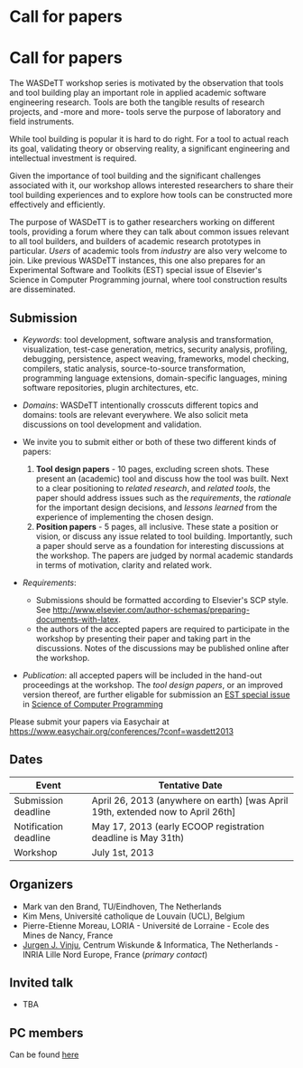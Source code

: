# Call for papers
# Call for papers


  The WASDeTT workshop series is motivated by the observation that
  tools and tool building play an important role in applied academic
  software engineering research. Tools are both the tangible results of research
  projects, and -more and more- tools serve the purpose of laboratory and field instruments.

  While tool building is popular it is hard to do right. For a tool to actual reach its goal, validating theory or observing reality, a significant engineering and intellectual investment is required.

  Given the importance of tool building and the
  significant challenges associated with it, our workshop allows interested
  researchers to share their tool building experiences and to explore
  how tools can be constructed more effectively and efficiently. 

The purpose of WASDeTT is to gather researchers working on different tools, providing a forum where 
they can talk about common issues relevant to all tool builders, and builders of
  academic research prototypes in particular. _Users_ of academic tools from _industry_ are also very welcome to join. Like previous WASDeTT instances, this one also prepares for an Experimental Software and Toolkits (EST) special issue of Elsevier's Science in Computer Programming journal, where tool construction results are disseminated.


## Submission

* _Keywords_: tool development, software analysis and transformation, visualization, test-case generation, metrics, security analysis, profiling, debugging, persistence, aspect weaving, frameworks, model checking, compilers, static analysis, source-to-source transformation, programming language extensions, domain-specific languages, mining software repositories, plugin architectures, etc.

* _Domains_: WASDeTT intentionally crosscuts different topics and domains: tools are relevant everywhere. We also solicit meta discussions on tool development and validation.

* We invite you to submit either or both of these two different kinds of papers:
   1. __Tool design papers__ - 10 pages, excluding screen shots. These present an (academic) tool and discuss how
  the tool was built. Next to a clear positioning to _related research_, and _related tools_, the paper should address issues such as the _requirements_, the _rationale_ for the important design decisions, and _lessons learned_ from the experience of implementing the chosen design. 
   1. __Position papers__ - 5 pages, all inclusive. These state a position or vision, or discuss any issue
  related to tool building. Importantly, such a paper should serve as
  a foundation for interesting discussions at the workshop. The papers are judged by normal academic standards in terms of motivation, clarity and related work.

* _Requirements_: 
   * Submissions should be formatted according to Elsevier's SCP style. See <http://www.elsevier.com/author-schemas/preparing-documents-with-latex>.  
   * the authors of the accepted papers are required to participate in the workshop by presenting their paper and taking part in the discussions. Notes of the discussions may be published online after the workshop.
 
* _Publication_: all accepted papers will be included in the hand-out proceedings at the workshop. The _tool design papers_, or an improved version thereof, are further eligable for submission an [EST special issue](http://www.win.tue.nl/~mvdbrand/SCP-EST/) in [Science of Computer Programming](http://www.journals.elsevier.com/science-of-computer-programming/)

Please submit your papers via Easychair at <https://www.easychair.org/conferences/?conf=wasdett2013>

## Dates

Event                  | Tentative Date
---------------------- | ---------------------------
Submission deadline   | April 26, 2013 (anywhere on earth) [was April 19th, extended now to April 26th]
Notification deadline | May 17, 2013 (early ECOOP registration deadline is May 31th) 
Workshop               | July 1st, 2013

## Organizers

* Mark van den Brand, TU/Eindhoven, The Netherlands
* Kim Mens, Université catholique de Louvain (UCL), Belgium
* Pierre-Etienne Moreau, LORIA - Université de Lorraine - Ecole des Mines de Nancy, France
* [Jurgen J. Vinju](mailto:Jurgen.Vinju@cwi.nl), Centrum Wiskunde & Informatica, The Netherlands - INRIA Lille Nord Europe, France (_primary contact_)

## Invited talk

* TBA

## PC members

Can be found [here](committee.html)


